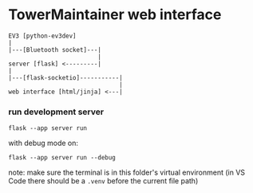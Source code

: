 # TowerMaintainer web interface
```
EV3 [python-ev3dev]
|
|---[Bluetooth socket]---|
                         |
server [flask] <---------|
|
|---[flask-socketio]-----------|
                               |
web interface [html/jinja] <---|
```

### run development server
```
flask --app server run
```

with debug mode on:
```
flask --app server run --debug
```

note: make sure the terminal is in this folder's virtual environment (in VS Code there should be a `.venv` before the current file path)